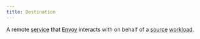 ```yaml
---
title: Destination
---
```

A remote [service](/docs/reference/glossary/#service) that [Envoy](/docs/reference/glossary/#envoy) interacts with on behalf of a [source](/docs/reference/glossary/#source) [workload](/docs/reference/glossary/#workload).

